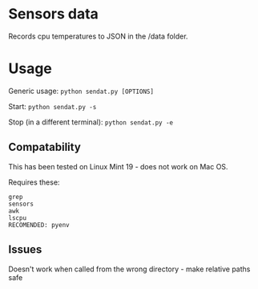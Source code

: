 # Sensors data

Records cpu temperatures to JSON in the /data folder. 

# Usage

Generic usage:
`python sendat.py [OPTIONS]`

Start:
`python sendat.py -s`

Stop (in a different terminal):
`python sendat.py -e`

## Compatability

This has been tested on Linux Mint 19 - does not work on Mac OS.

Requires these:

```
grep
sensors
awk
lscpu
RECOMENDED: pyenv
```
## Issues 
Doesn't work when called from the wrong directory - make relative paths safe
